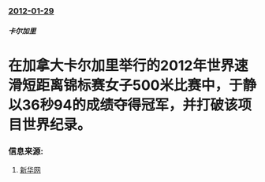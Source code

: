 ### [2012-01-29](/zh/news/2012/01/29/index.md)

##### 卡尔加里
#  在加拿大卡尔加里举行的2012年世界速滑短距离锦标赛女子500米比赛中，于静以36秒94的成绩夺得冠军，并打破该项目世界纪录。




### 信息来源:

1. [新华网](http://news.xinhuanet.com/sports/2012-01/30/c_122630111.htm)
